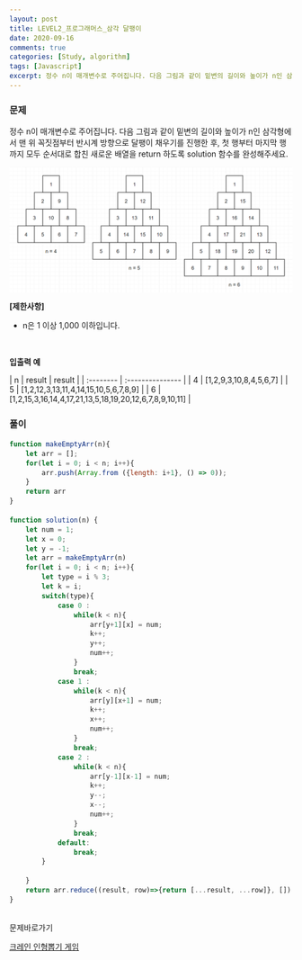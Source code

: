 ```yaml
---
layout: post
title: LEVEL2_프로그래머스_삼각 달팽이
date: 2020-09-16
comments: true
categories: [Study, algorithm]
tags: [Javascript]
excerpt: 정수 n이 매개변수로 주어집니다. 다음 그림과 같이 밑변의 길이와 높이가 n인 삼각형에서 맨 위 꼭짓점부터 반시계 방향으로 달팽이 채우기를 진행한 후, 첫 행부터 마지막 행까지 모두 순서대로 합친 새로운 배열을 return 하도록 solution 함수를 완성해주세요.
---
```


### 문제

정수 n이 매개변수로 주어집니다. 다음 그림과 같이 밑변의 길이와 높이가 n인 삼각형에서 맨 위 꼭짓점부터 반시계 방향으로 달팽이 채우기를 진행한 후, 첫 행부터 마지막 행까지 모두 순서대로 합친 새로운 배열을 return 하도록 solution 함수를 완성해주세요.

<div style='display: flex; justify-content: center'>
  <img src="/images/triangular_snail .png" alt="triangular_snail " width="600em">
</div>

**[제한사항]**

- n은 1 이상 1,000 이하입니다.

<br>

**입출력 예** 

| n | result | result | 
| :-------- | :--------------- | 
| 4 | [1,2,9,3,10,8,4,5,6,7] |
| 5 | [1,2,12,3,13,11,4,14,15,10,5,6,7,8,9] |
| 6 | [1,2,15,3,16,14,4,17,21,13,5,18,19,20,12,6,7,8,9,10,11] |


### 풀이

```javascript
function makeEmptyArr(n){
    let arr = [];
    for(let i = 0; i < n; i++){
        arr.push(Array.from ({length: i+1}, () => 0));
    }
    return arr
}

function solution(n) {
    let num = 1;
    let x = 0;
    let y = -1; 
    let arr = makeEmptyArr(n)
    for(let i = 0; i < n; i++){
        let type = i % 3;
        let k = i;
        switch(type){
            case 0 :
                while(k < n){
                    arr[y+1][x] = num;
                    k++;
                    y++;
                    num++;
                }
                break;
            case 1 : 
                while(k < n){
                    arr[y][x+1] = num;
                    k++;
                    x++;
                    num++;
                }
                break;
            case 2 : 
                while(k < n){
                    arr[y-1][x-1] = num;
                    k++;
                    y--;
                    x--;
                    num++;
                }
                break;
            default: 
                break;
        }
    
    }
    return arr.reduce((result, row)=>{return [...result, ...row]}, [])
}
```

<br>
<span class="reference">문제바로가기</span>

[크레인 인형뽑기 게임](https://programmers.co.kr/learn/courses/30/lessons/64061)
